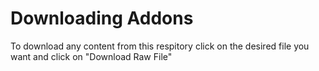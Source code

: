 # Downloading Addons
To download any content from this respitory click on the desired file you want and click on "Download Raw File"
